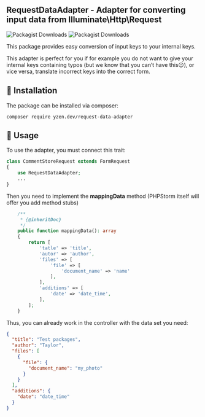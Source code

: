 ## RequestDataAdapter - Adapter for converting input data from Illuminate\Http\Request
<img alt="Packagist Downloads" src="https://img.shields.io/packagist/dm/yzen.dev/request-data-adapter">
<img alt="Packagist Downloads" src="https://img.shields.io/packagist/dt/yzen.dev/request-data-adapter">

This package provides easy conversion of input keys to your internal keys.

This adapter is perfect for you if for example you do not want to give your internal keys containing typos (but we know that you can’t have this😉), or vice versa, translate incorrect keys into the correct form.

## :scroll: **Installation**
The package can be installed via composer:
```
composer require yzen.dev/request-data-adapter
```

## :scroll: **Usage**
To use the adapter, you must connect this trait:
```php
class CommentStoreRequest extends FormRequest
{
    use RequestDataAdapter;
    ...
}
```
Then you need to implement the **mappingData** method (PHPStorm itself will offer you add method stubs)

```php
    /**
     * {@inheritDoc}
     */
    public function mappingData(): array
    {
        return [
            'tatle' => 'title',
            'autor' => 'author',
            'files' => [
                'file' => [
                    'document_name' => 'name'
                ],
            ],
            'additions' => [
                'date' => 'date_time',
            ],
        ];
    }
```

Thus, you can already work in the controller with the data set you need:

```json
{
  "title": "Test packages",
  "author": "Taylor",
  "files": [
    {
      "file": {
        "document_name": "my_photo"
      }
    }
  ],
  "additions": {
    "date": "date_time"
  }
}
```
